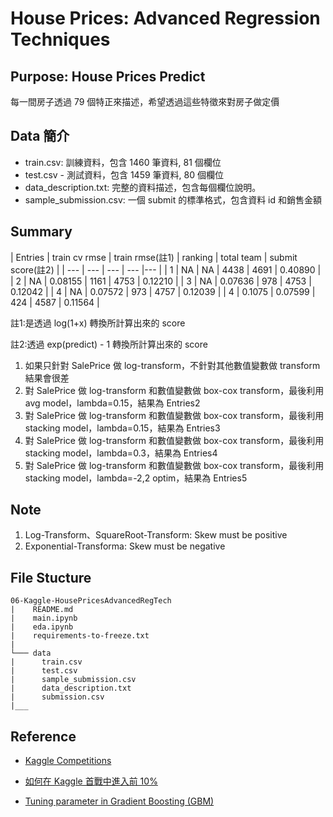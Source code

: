 # House Prices: Advanced Regression Techniques

## Purpose: House Prices Predict

每一間房子透過 79 個特正來描述，希望透過這些特徵來對房子做定價

## Data 簡介

- train.csv: 訓練資料，包含 1460 筆資料, 81 個欄位
- test.csv - 測試資料，包含 1459 筆資料, 80 個欄位
- data_description.txt: 完整的資料描述，包含每個欄位說明。
- sample_submission.csv: 一個 submit 的標準格式，包含資料 id 和銷售金額

## Summary

| Entries | train cv rmse | train rmse(註1) | ranking | total team | submit score(註2) |
| --- | --- | --- | --- |--- |
| 1 | NA | NA | 4438 | 4691 | 0.40890 |
| 2 | NA | 0.08155 | 1161 | 4753 | 0.12210 |
| 3 | NA | 0.07636 | 978 | 4753 | 0.12042 |
| 4 | NA | 0.07572 | 973 | 4757 | 0.12039 |
| 4 | 0.1075 | 0.07599 | 424 | 4587 | 0.11564 |

註1:是透過 log(1+x) 轉換所計算出來的 score

註2:透過 exp(predict) - 1 轉換所計算出來的 score

1. 如果只針對 SalePrice 做 log-transform，不針對其他數值變數做 transform 結果會很差
2. 對 SalePrice 做 log-transform 和數值變數做 box-cox transform，最後利用 avg model，lambda=0.15，結果為 Entries2
3. 對 SalePrice 做 log-transform 和數值變數做 box-cox transform，最後利用 stacking model，lambda=0.15，結果為 Entries3
4. 對 SalePrice 做 log-transform 和數值變數做 box-cox transform，最後利用 stacking model，lambda=0.3，結果為 Entries4
5. 對 SalePrice 做 log-transform 和數值變數做 box-cox transform，最後利用 stacking model，lambda=-2,2 optim，結果為 Entries5

## Note

1. Log-Transform、SquareRoot-Transform: Skew must be positive
2. Exponential-Transforma: Skew must be negative


## File Stucture

```
06-Kaggle-HousePricesAdvancedRegTech
|    README.md
|    main.ipynb
|    eda.ipynb
|    requirements-to-freeze.txt
|
└─── data
|      train.csv
|      test.csv
|      sample_submission.csv
|      data_description.txt
|      submission.csv
|___
```

## Reference

* [Kaggle Competitions](https://www.kaggle.com/c/house-prices-advanced-regression-techniques)

* [如何在 Kaggle 首戰中進入前 10%](https://dnc1994.com/2016/04/rank-10-percent-in-first-kaggle-competition/)

* [Tuning parameter in Gradient Boosting (GBM)](https://www.analyticsvidhya.com/blog/2016/02/complete-guide-parameter-tuning-gradient-boosting-gbm-python/)
